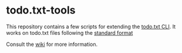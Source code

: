 todo.txt-tools
==============

This repository contains a few scripts for extending the [todo.txt CLI][1]. It
works on todo.txt files following the [standard format][2]

Consult the [wiki][3] for more information.

[1]: https://github.com/ginatrapani/todo.txt-cli
[2]: https://github.com/ginatrapani/todo.txt-cli/wiki/The-Todo.txt-Format
[3]: https://github.com/bram85/todo.txt-tools/wiki
